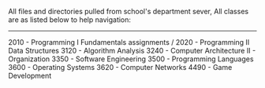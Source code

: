 All files and directories pulled from school's department sever,
All classes are as listed below to help navigation:

-----------------------------------------------------
2010 - Programming I Fundamentals
assignments / 2020 - Programming II Data Structures
3120 - Algorithm Analysis 
3240 - Computer Architecture II - Organization
3350 - Software Engineering
3500 - Programming Languages
3600 - Operating Systems
3620 - Computer Networks
4490 - Game Development
